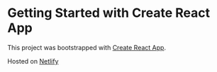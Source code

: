 # Getting Started with Create React App

This project was bootstrapped with [Create React App](https://github.com/facebook/create-react-app).

Hosted on [Netlify](https://blind-box.netlify.app)
